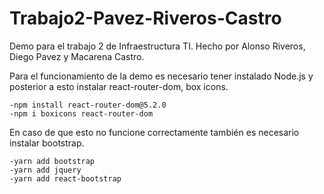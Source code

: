 # Trabajo2-Pavez-Riveros-Castro
Demo para el trabajo 2 de Infraestructura TI. Hecho por Alonso Riveros, Diego Pavez y Macarena Castro.

Para el funcionamiento de la demo es necesario tener instalado Node.js y posterior a esto instalar react-router-dom, box icons.
    
    -npm install react-router-dom@5.2.0   
    -npm i boxicons react-router-dom  
    
En caso de que esto no funcione correctamente también es necesario instalar bootstrap.
    
    -yarn add bootstrap
    -yarn add jquery
    -yarn add react-bootstrap
